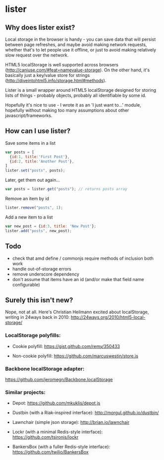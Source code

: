 # lister

## Why does lister exist?

Local storage in the browser is handy - you can save data that will persist
between page refreshes, and maybe avoid making network requests, whether
that's to let people use it offline, or just to avoid making relatively
slow request over the network.

HTML5 localStorage is well supported across browsers (http://caniuse.com/#feat=namevalue-storage).
On the other hand, it's basically just a key/value store for strings (http://diveintohtml5.info/storage.html#methods).

Lister is a small wrapper around HTML5 localStorage designed for storing
lists of things - probably objects, probably all identifiable by some id.

Hopefully it's nice to use - I wrote it as an 'I just want to...' module, hopefully
without making too many assumptions about other javascript/frameworks.


## How can I use lister?

Save some items in a list

```javascript
var posts = [
  {id:1, title:'First Post'},
  {id:2, title:'Another Post'},
]
lister.set("posts", posts);
```

Later, get them out again...

```javascript
var posts = lister.get("posts"); // returns posts array
```

Remove an item by id

```javascript
lister.remove("posts", 1);
```

Add a new item to a list

```javascript
var new_post = {id:3, title: 'New Post'};
lister.add("posts", new_post);
```

## Todo

- check that amd define / commonjs require methods of inclusion both work
- handle out-of-storage errors
- remove underscore dependency
- don't assume that items have an id (and/or make that field name configurable)


## Surely this isn't new?

Nope, not at all. Here's Christian Heilmann excited about localStorage,
writing in 24ways back in 2010: http://24ways.org/2010/html5-local-storage/

### LocalStorage polyfills:

-  Cookie polyfill:
   https://gist.github.com/remy/350433

-  Non-cookie polyfill:
   https://github.com/marcuswestin/store.js

### Backbone localStorage adapter:
https://github.com/jeromegn/Backbone.localStorage


### Similar projects:

-  Depot:
   https://github.com/mkuklis/depot.js

-  Dustbin (with a Riak-inspired interface):
   http://morgul.github.io/dustbin/

-  Lawnchair (simple json storage):
   http://brian.io/lawnchair

-  Lockr (with a minimal Redis-style interface):
   https://github.com/tsironis/lockr

-  BankersBox (with a fuller Redis-style interface):
   https://github.com/twilio/BankersBox